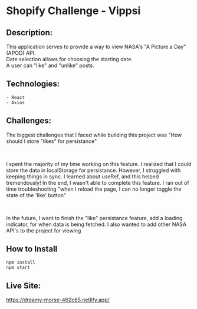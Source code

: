 # Shopify Challenge - Vippsi

## Description:

This application serves to provide a way to view NASA's "A Picture a Day" (APOD) API. 
<br/>Date selection allows for choosing the starting date.
<br/>A user can "like" and "unlike" posts.

## Technologies:
    - React
    - Axios


## Challenges:

The biggest challenges that I faced while building this project was "How should I store "likes" for persistance"

<br/>

I spent the majority of my time working on this feature. 
I realized that I could store the data in localStorage for persistance. However, I struggled with keeping things in sync. I learned about useRef, and this helped tremendously! In the end, I wasn't able to complete this feature. I ran out of time troubleshooting "when I reload the page, I can no longer toggle the state of the 'like' button" 

<br/>

In the future, I want to finish the "like" persistance feature, add a loading indicator, for when data is being fetched. I also wanted to add other NASA API's to the project for viewing

## How to Install
```
npm install
npm start
```

## Live Site:

https://dreamy-morse-462c65.netlify.app/
